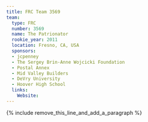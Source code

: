 ```yaml
---
title: FRC Team 3569
team:
  type: FRC
  number: 3569
  name: The Patrionator
  rookie_year: 2011
  location: Fresno, CA, USA
  sponsors:
  - jcpenney
  - The Sergey Brin-Anne Wojcicki Foundation
  - Postal Annex
  - Mid Valley Builders
  - DeVry University
  - Hoover High School
  links:
    Website:
---
```


{% include remove_this_line_and_add_a_paragraph %}